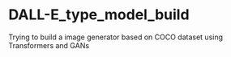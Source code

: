 # DALL-E_type_model_build
Trying to build a image generator based on COCO dataset using Transformers and GANs
